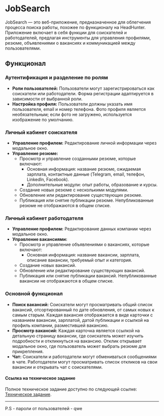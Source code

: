 # JobSearch

JobSearch — это веб-приложение, предназначенное для облегчения процесса поиска работы, похожее по функционалу на HeadHunter. Приложение включает в себя функции для соискателей и работодателей, предлагая инструменты для управления профилями, резюме, объявлениями о вакансиях и коммуникацией между пользователями.

## Функционал

### Аутентификация и разделение по ролям
- **Роли пользователей:** Пользователи могут зарегистрироваться как соискатели или работодатели. Форма регистрации адаптируется в зависимости от выбранной роли.
- **Настройка профиля:** Пользователи должны указать имя пользователя, email и номер телефона. Фото профиля является необязательным; если фото не загружено, используется изображение по умолчанию.

### Личный кабинет соискателя
- **Управление профилем:** Редактирование личной информации через модальное окно.
- **Управление резюме:**
  - Просмотр и управление созданными резюме, которые включают:
    - Основная информация: название резюме, ожидаемая зарплата, контактные данные (Telegram, email, телефон, LinkedIn, Facebook).
    - Дополнительные модули: опыт работы, образование и курсы.
  - Создание новых резюме с несколькими модулями.
  - Обновление или редактирование существующих резюме.
  - Публикация или снятие публикации резюме. Непубликованные резюме не отображаются в общем списке.

### Личный кабинет работодателя
- **Управление профилем:** Редактирование данных компании через модальное окно.
- **Управление вакансиями:**
  - Просмотр и управление объявлениями о вакансиях, которые включают:
    - Основная информация: название вакансии, зарплата, описание вакансии, требуемый опыт и категория.
  - Создание новых вакансий.
  - Обновление или редактирование существующих вакансий.
  - Публикация или снятие публикации вакансий. Непубликованные вакансии не отображаются в общем списке.

### Основной функционал
- **Поиск вакансий:** Соискатели могут просматривать общий список вакансий, отсортированный по дате обновления, от самых новых к самым старым. Каждая вакансия отображается в виде карточки с названием вакансии, зарплатой, датой публикации и ссылкой на профиль компании, разместившей вакансию.
- **Просмотр вакансий:** Каждая карточка является ссылкой на детальную страницу вакансии, где соискатель может изучить подробности и откликнуться на вакансию. Отклик открывает модальное окно, где пользователь может выбрать резюме для прикрепления.
- **Чат:** Соискатели и работодатели могут обмениваться сообщениями в чате. Работодатели могут просматривать список откликов на свои вакансии и открывать чат с соискателями.

#### Ссылка на техническое задание
Полное техническое задание доступно по следующей ссылке: [Техническое задание](https://docs.google.com/document/d/1T23Otjg8yQ-2dBXVResg3T0mftHKSA96N44yKLSeb0I/edit?usp=sharing).



---

P.S - пароли от пользователей - qwe

